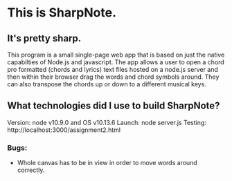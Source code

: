 # This is SharpNote. 
## It's pretty sharp. 
This program is a small single-page web app that is based on just the native capabilties of Node.js and javascript. The app allows a user to open a chord pro formatted (chords and lyrics) text files hosted on a node.js server and then within their browser drag the words and chord symbols around. They can also transpose the chords up or down to a different musical keys.

## What technologies did I use to build SharpNote?

Version: node v10.9.0 and OS v10.13.6
Launch: node server.js
Testing: http://localhost:3000/assignment2.html

### Bugs:
- Whole canvas has to be in view in order to move words around correctly.
